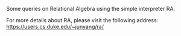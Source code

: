 Some queries on Relational Algebra using the simple interpreter RA.

For more details about RA, please visit the following address: https://users.cs.duke.edu/~junyang/ra/
